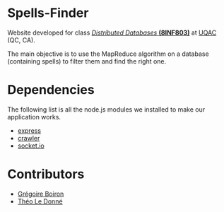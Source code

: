 # Spells-Finder
Website developed for class [*Distributed Databases* **(8INF803)**](http://cours.uqac.ca/8INF803) at [UQAC](https://uqac.ca) (QC, CA).

The main objective is to use the MapReduce algorithm on a database (containing spells) to filter them and find the right one.

# Dependencies
The following list is all the node.js modules we installed to make our application works.
* [express](https://npmjs.com/package/express)
* [crawler](https://npmjs.com/package/crawler)
* [socket.io](https://npmjs.com:package/socket.io)



# Contributors
* [Grégoire Boiron](https://github.com/Graygzou)
* [Théo Le Donné](https://github.com/Theo-Le-Donne)

